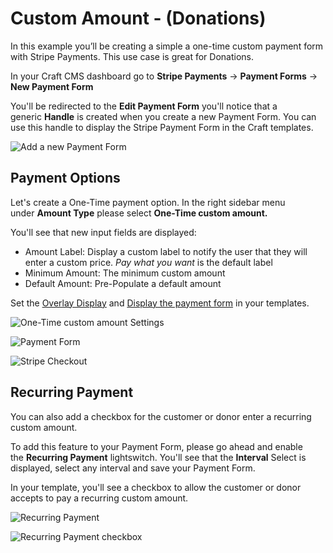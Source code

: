 # Custom Amount - (Donations)

In this example you’ll be creating a simple a one-time custom payment form with Stripe Payments. This use case is great for Donations.

In your Craft CMS dashboard go to **Stripe Payments** → **Payment Forms** → **New Payment Form**

You'll be redirected to the **Edit Payment Form** you'll notice that a generic **Handle** is created when you create a new Payment Form. You can use this handle to display the Stripe Payment Form in the Craft templates.

![Add a new Payment Form](https://enupal.com/assets/docs/01-stripe-payments.png)

## Payment Options

Let's create a One-Time payment option. In the right sidebar menu under **Amount Type** please select **One-Time custom amount.** 

You'll see that new input fields are displayed:

*   Amount Label: Display a custom label to notify the user that they will enter a custom price. _Pay what you want_ is the default label
*   Minimum Amount: The minimum custom amount
*   Default Amount: Pre-Populate a default amount

Set the [Overlay Display](http://enupal.com/craft-plugins/stripe-payments/docs/stripe-payment-forms/one-time-payment-form#stripe-checkout-overlay-display) and [Display the payment form](http://enupal.com/craft-plugins/stripe-payments/docs/stripe-payment-forms/one-time-payment-form#adding-your-payment-form-to-your-craft-templates) in your templates.


![One-Time custom amount Settings](https://enupal.com/assets/docs/11-stripe-payments.png)

![Payment Form](https://enupal.com/assets/docs/12-stripe-payments.png)

![Stripe Checkout](https://enupal.com/assets/docs/13-stripe-payments.png)

## Recurring Payment

You can also add a checkbox for the customer or donor enter a recurring custom amount.

To add this feature to your Payment Form, please go ahead and enable the **Recurring Payment** lightswitch. You'll see that the **Interval** Select is displayed, select any interval and save your Payment Form.

In your template, you'll see a checkbox to allow the customer or donor accepts to pay a recurring custom amount.

![Recurring Payment](https://enupal.com/assets/docs/14-stripe-payments.png)

![Recurring Payment checkbox](https://enupal.com/assets/docs/15-stripe-payments.png)



